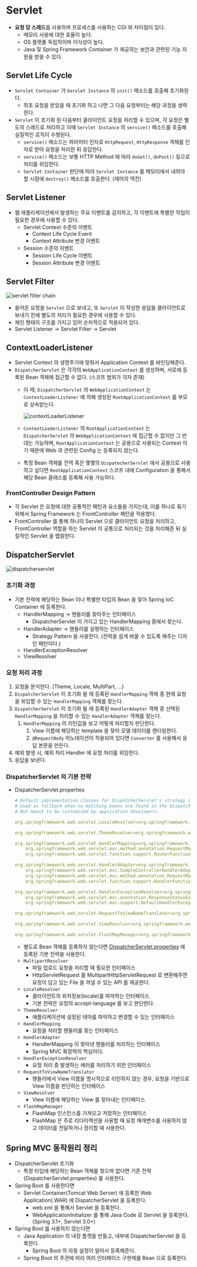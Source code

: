 # Servlet

- **요청 당 스레드**를 사용하며 프로세스를 사용하는 CGI 와 차이점이 있다.
    - 메모리 사용에 대한 효율이 높다.
    - OS 플랫폼 독립적이며 이식성이 높다.
    - Java 및 Spring Framework Container 가 제공하는 보안과 관련된 기능 지원을 받을 수 있다.

## Servlet Life Cycle

- `Servlet Container` 가  `Servlet Instance` 의 `init()` 메소드를 호출해 초기화된다.
    - 최초 요청을 받았을 때 초기화 하고 나면 그 다음 요청부터는 해당 과정을 생략한다.
- `Servlet` 이 초기화 된 다음부터 클라이언트 요청을 처리할 수 있으며, 각 요청은 별도의 스레드로 처리하고 이때 `Servlet Instance` 의 `service()` 메소드를 호출해 실질적인 로직이 수행된다.
    - `service()` 메소드는 파라미터 인자로 `HttpRequest`, `HttpResponse` 객체를 인자로 받아 요청을 처리한 뒤 응답한다.
    - `service()` 메소드는 보통 HTTP Method 에 따라 `doGet()`, `doPost()` 등으로 처리를 위임한다.
    - `Servlet Container` 판단에 따라 `Servlet Instance` 를 메모리에서 내려야 할 시점에 `destroy()` 메소드를 호출한다. (제어의 역전)

## Servlet Listener

- 웹 애플리케이션에서 발생하는 주요 이벤트를 감지하고, 각 이벤트에 특별한 작업이 필요한 경우에 사용할 수 있다.
    - Servlet Context 수준의 이벤트
        - Context Life Cycle Event
        - Context Attribute 변경 이벤트
    - Session 수준의 이벤트
        - Session Life Cycle 이벤트
        - Session Attribute 변경 이벤트

## Servlet Filter

![servlet filter chain](https://s3.us-west-2.amazonaws.com/secure.notion-static.com/e077b94b-35ac-4a4f-bf1a-5380a5bbba57/Untitled.png?X-Amz-Algorithm=AWS4-HMAC-SHA256&X-Amz-Content-Sha256=UNSIGNED-PAYLOAD&X-Amz-Credential=AKIAT73L2G45EIPT3X45%2F20220118%2Fus-west-2%2Fs3%2Faws4_request&X-Amz-Date=20220118T223645Z&X-Amz-Expires=86400&X-Amz-Signature=b1130c1dc40e5797736276946ac3e4839cb57d453a249e3c6b1d9c584e70fbb5&X-Amz-SignedHeaders=host&response-content-disposition=filename%20%3D%22Untitled.png%22&x-id=GetObject)

- 들어온 요청을 `Servlet` 으로 보내고, 또 `Servlet` 이 작성한 응답을 클라이언트로 보내기 전에 별도의 처리가 필요한 경우에 사용할 수 있다.
- 체인 형태의 구조를 가지고 있어 순차적으로 적용되어 있다.
- Servlet Listener → Servlet Filter → Servlet
## ContextLoaderListener

- Servlet Context 의 생명주기에 맞춰서 Application Context 를 바인딩해준다.
- `DispatcherServlet` 은 각각의 `WebApplicationContext` 를 생성하며, 서로에 등록된 Bean 객체에 접근할 수 없다. (스코프 범위가 각자 존재)
    - 이 때, `DispatcherServlet` 의 `WebApplicationContext` 는 `ContextLoaderListener` 에 의해 생성된 `RootApplicationContext` 를 부모로 상속받는다.
        
        ![contextLoaderListener](https://s3.us-west-2.amazonaws.com/secure.notion-static.com/e6c933e5-a88e-4710-9c92-b08fb408118d/Untitled.png?X-Amz-Algorithm=AWS4-HMAC-SHA256&X-Amz-Content-Sha256=UNSIGNED-PAYLOAD&X-Amz-Credential=AKIAT73L2G45EIPT3X45%2F20220119%2Fus-west-2%2Fs3%2Faws4_request&X-Amz-Date=20220119T223615Z&X-Amz-Expires=86400&X-Amz-Signature=bde74a29fc86764eef374b949463f164d2035e3ef10736d9972dfe6f0e933e7b&X-Amz-SignedHeaders=host&response-content-disposition=filename%20%3D%22Untitled.png%22&x-id=GetObject)
        
    - `ContextLoaderListener` 의 `RootApplicationContext` 는 `DispatcherServlet` 의 `WebApplicationContext` 에 접근할 수 없지만 그 반대는 가능하며, `RootApplicationContext` 는 공용으로 사용되는 Context 이기 때문에 Web 과 관련된 Config 는 등록되지 않는다.
    - 특정 Bean 객체를 전역 혹은 몇몇의 `DispatecherServlet` 에서 공용으로 사용하고 싶다면 `RootApplicationContext` 스코프 내에 Configuration 을 통해서 해당 Bean 클래스를 등록해 사용 가능하다.

### FrontController Design Pattern

- 각 Servlet 은 요청에 대한 공통적인 패턴과 요소들을 가지는데, 이를 하나로 묶기 위해서 Spring Framework 는 FrontController 패턴을 적용했다.
- FrontController 를 통해 하나의 Servlet 으로 클라이언트 요청을 처리하고, FrontController 역할을 하는 Servlet 이 공통으로 처리되는 것을 처리해준 뒤 실질적인 Servlet 을 맵핑한다.

## DispatcherServlet

![dispatcherservlet](https://s3.us-west-2.amazonaws.com/secure.notion-static.com/d403b70d-4edf-4495-a99d-f4db9b6dbd9e/Untitled.png?X-Amz-Algorithm=AWS4-HMAC-SHA256&X-Amz-Content-Sha256=UNSIGNED-PAYLOAD&X-Amz-Credential=AKIAT73L2G45EIPT3X45%2F20220122%2Fus-west-2%2Fs3%2Faws4_request&X-Amz-Date=20220122T090010Z&X-Amz-Expires=86400&X-Amz-Signature=325ff818301764d727f35eb45c2f53fd2b2a440fab710def6f8c0e65fa277da6&X-Amz-SignedHeaders=host&response-content-disposition=filename%20%3D%22Untitled.png%22&x-id=GetObject)

### 초기화 과정

- 기본 전략에 해당하는 Bean 이나 특별한 타입의 Bean 을 찾아 Spring IoC Container 에 등록한다.
    - HandlerMapping → 핸들러를 찾아주는 인터페이스
        - DispatcherServlet 이 가지고 있는 HandlerMapping 중에서 찾는다.
    - HandlerAdapter → 핸들러를 실행하는 인터페이스
        - Strategy Pattern 을 사용한다. (전략을 쉽게 바꿀 수 있도록 해주는 디자인 패턴이다.)
    - HandlerExceptionResolver
    - ViewResolver

### 요청 처리 과정

1. 요청을 분석한다. (Theme, Locale, MultiPart, ...)
2. `DispatcherServlet` 이 초기화 될 때 등록된 `HandlerMapping` 객체 중 현재 요청을 위임할 수 있는 `HandlerMapping` 객체를 찾는다.
3. `DispatcherServlet` 이 초기화 될 때 등록된 `HandlerAdapter` 객체 중 선택된 `HandlerMapping` 을 처리할 수 있는 `HandlerAdapter` 객체를 찾는다.
    1. `HandlerMapping` 의 리턴값을 보고 어떻게 처리할지 판단한다.
        1. View 이름에 해당하는 template 을 찾아 모델 데이터를 랜더링한다.
        2. `@RequestBody` 어노테이션이 적용되어 있다면 `Converter` 를 사용해서 응답 본문을 만든다.
4. 예외 발생 시, 예외 처리 Handler 에 요청 처리를 위임한다.
5. 응답을 보낸다.

### DispatcherServlet 의 기본 전략

- DispatcherServlet.properties
    
    ```yaml
    # Default implementation classes for DispatcherServlet's strategy interfaces.
    # Used as fallback when no matching beans are found in the DispatcherServlet context.
    # Not meant to be customized by application developers.
    
    org.springframework.web.servlet.LocaleResolver=org.springframework.web.servlet.i18n.AcceptHeaderLocaleResolver
    
    org.springframework.web.servlet.ThemeResolver=org.springframework.web.servlet.theme.FixedThemeResolver
    
    org.springframework.web.servlet.HandlerMapping=org.springframework.web.servlet.handler.BeanNameUrlHandlerMapping,\
    	org.springframework.web.servlet.mvc.method.annotation.RequestMappingHandlerMapping,\
    	org.springframework.web.servlet.function.support.RouterFunctionMapping
    
    org.springframework.web.servlet.HandlerAdapter=org.springframework.web.servlet.mvc.HttpRequestHandlerAdapter,\
    	org.springframework.web.servlet.mvc.SimpleControllerHandlerAdapter,\
    	org.springframework.web.servlet.mvc.method.annotation.RequestMappingHandlerAdapter,\
    	org.springframework.web.servlet.function.support.HandlerFunctionAdapter
    
    org.springframework.web.servlet.HandlerExceptionResolver=org.springframework.web.servlet.mvc.method.annotation.ExceptionHandlerExceptionResolver,\
    	org.springframework.web.servlet.mvc.annotation.ResponseStatusExceptionResolver,\
    	org.springframework.web.servlet.mvc.support.DefaultHandlerExceptionResolver
    
    org.springframework.web.servlet.RequestToViewNameTranslator=org.springframework.web.servlet.view.DefaultRequestToViewNameTranslator
    
    org.springframework.web.servlet.ViewResolver=org.springframework.web.servlet.view.InternalResourceViewResolver
    
    org.springframework.web.servlet.FlashMapManager=org.springframework.web.servlet.support.SessionFlashMapManager
    ```
    - 별도로 Bean 객체를 등록하지 않는다면 [DispatcherServlet.properties](http://DispatcherServlet.properties) 에 등록된 기본 전략을 사용한다.
    - `MultipartResolver`
        - 파일 업로드 요청을 처리할 때 필요한 인터페이스
        - HttpServletRequest 를 MultipartHttpServletRequest 로 변환해주면 요청이 담고 있는 File 을 꺼낼 수 있는 API 를 제공한다.
    - `LocaleResolver`
        - 클라이언트의 위치정보(locale)를 파악하는 인터페이스
        - 기본 전략은 요청의 accept-language 를 보고 판단한다.
    - `ThemeResolver`
        - 애플리케이션에 설정된 테마를 파악하고 변경할 수 있는 인터페이스
    - `HandlerMapping`
        - 요청을 처리할 핸들러를 찾는 인터페이스
    - `HandlerAdapter`
        - HandlerMapping 이 찾아낸 핸들러를 처리하는 인터페이스
        - Spring MVC 확장력의 핵심이다.
    - `HandlerExceptionResolver`
        - 요청 처리 중 발생하는 에러를 처리하기 위한 인터페이스
    - `RequestToViewNameTranslator`
        - 핸들러에서 View 이름을 명시적으로 리턴하지 않는 경우, 요청을 기반으로 View 이름을 판단하는 인터페이스
    - `ViewResolver`
        - View 이름에 해당하는 View 를 찾아내는 인터페이스
    - `FlashMapManager`
        - FlashMap 인스턴스를 가져오고 저장하는 인터페이스
        - FlashMap 은 주로 리다이렉션을 사용할 때 요청 매개변수를 사용하지 않고 데이터를 전달하거나 정리할 때 사용한다.

## Spring MVC 동작원리 정리

- DispatcherServlet 초기화
    - 특정 타입에 해당하는 Bean 객체를 찾으며 없다면 기존 전략(DispatcherServlet.properties) 를 사용한다.
- Spring Boot 를 사용한다면
    - Servlet Container(Tomcat Web Server) 에 등록한 Web Application(.WAR) 에 DispatcherServlet 을 등록한다.
        - web.xml 을 통해서 Servlet 을 등록한다.
        - WebApplicationInitializer 를 통해 Java Code 로 Servlet 을 등록한다.(Spring 3.1+, Servlet 3.0+)
- Spring Boot 를 사용하지 않는다면
    - Java Application 의 내장 톰캣을 만들고, 내부에 DispatcherServlet 을 등록한다.
        - Spring Boot 의 자동 설정이 알아서 등록해준다.
    - Spring Boot 의 주관에 따라 여러 인터페이스 구현체를 Bean 으로 등록한다.
